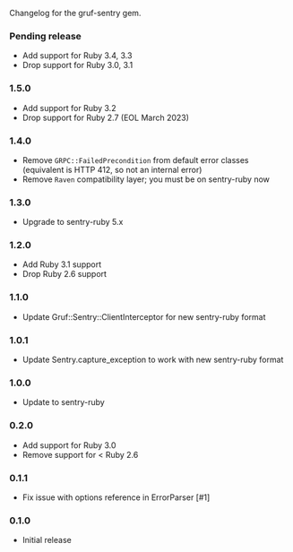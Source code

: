 Changelog for the gruf-sentry gem.

### Pending release

- Add support for Ruby 3.4, 3.3
- Drop support for Ruby 3.0, 3.1

### 1.5.0

- Add support for Ruby 3.2
- Drop support for Ruby 2.7 (EOL March 2023)

### 1.4.0

* Remove `GRPC::FailedPrecondition` from default error classes (equivalent is HTTP 412, so not an internal error)
* Remove `Raven` compatibility layer; you must be on sentry-ruby now

### 1.3.0

* Upgrade to sentry-ruby 5.x

### 1.2.0

* Add Ruby 3.1 support
* Drop Ruby 2.6 support

### 1.1.0

* Update Gruf::Sentry::ClientInterceptor for new sentry-ruby format

### 1.0.1

* Update Sentry.capture_exception to work with new sentry-ruby format

### 1.0.0

* Update to sentry-ruby

### 0.2.0

* Add support for Ruby 3.0
* Remove support for < Ruby 2.6

### 0.1.1

* Fix issue with options reference in ErrorParser [#1]

### 0.1.0

* Initial release
